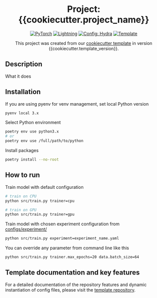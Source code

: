 <div align="center">

# Project: {{cookiecutter.project_name}}

<a href="https://pytorch.org/get-started/locally/"><img alt="PyTorch" src="https://img.shields.io/badge/PyTorch-ee4c2c?logo=pytorch&logoColor=white"></a>
<a href="https://pytorchlightning.ai/"><img alt="Lightning" src="https://img.shields.io/badge/-Lightning-792ee5?logo=pytorchlightning&logoColor=white"></a>
<a href="https://hydra.cc/"><img alt="Config: Hydra" src="https://img.shields.io/badge/Config-Hydra-89b8cd"></a>
<a href="https://github.com/MIRA-Vision-Microscopy/lightning-hydra-template"><img alt="Template" src="https://img.shields.io/badge/-Lightning--Hydra--Template-017F2F?style=flat&logo=github&labelColor=gray"></a><br>

This project was created from our [cookiecutter template](https://github.com/MIRA-Vision-Microscopy/lightning-hydra-template) in version {{cookiecutter.template_version}}.
</div>


## Description

What it does


## Installation

If you are using pyenv for venv management, set local Python version
```bash
pyenv local 3.x
```

Select  Python environment
```bash
poetry env use python3.x
# or
poetry env use /full/path/to/python
```

Install packages
```bash
poetry install --no-root
```

## How to run

Train model with default configuration

```bash
# train on CPU
python src/train.py trainer=cpu

# train on GPU
python src/train.py trainer=gpu
```

Train model with chosen experiment configuration from [configs/experiment/](configs/experiment/)

```bash
python src/train.py experiment=experiment_name.yaml
```

You can override any parameter from command line like this

```bash
python src/train.py trainer.max_epochs=20 data.batch_size=64
```

## Template documentation and key features

For a detailed documentation of the repository features and dynamic instantiation of config files, please visit the [template repository](https://github.com/MIRA-Vision-Microscopy/lightning-hydra-template).  
